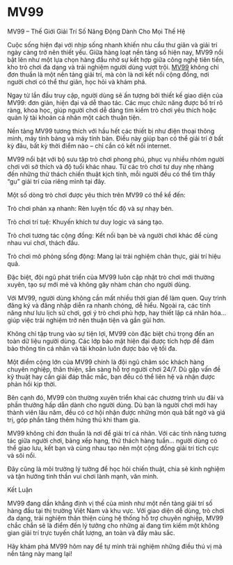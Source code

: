 # MV99
MV99 – Thế Giới Giải Trí Số Năng Động Dành Cho Mọi Thế Hệ

Cuộc sống hiện đại với nhịp sống nhanh khiến nhu cầu thư giãn và giải trí ngày càng trở nên thiết yếu. Giữa hàng loạt nền tảng số hiện nay, MV99 nổi bật lên như một lựa chọn hàng đầu nhờ sự kết hợp giữa công nghệ tiên tiến, kho trò chơi đa dạng và trải nghiệm người dùng vượt trội. <a href=https://mv99-vn.com> MV99</a>  không chỉ đơn thuần là một nền tảng giải trí, mà còn là nơi kết nối cộng đồng, nơi người chơi có thể thư giãn, học hỏi và khám phá.

Ngay từ lần đầu truy cập, người dùng sẽ ấn tượng bởi thiết kế giao diện của MV99: đơn giản, hiện đại và dễ thao tác. Các mục chức năng được bố trí rõ ràng, khoa học, giúp người chơi dễ dàng tìm kiếm trò chơi yêu thích hoặc quản lý tài khoản cá nhân một cách thuận tiện.

Nền tảng MV99 tương thích với hầu hết các thiết bị như điện thoại thông minh, máy tính bảng và máy tính bàn. Điều này giúp bạn có thể giải trí ở bất kỳ đâu, bất kỳ thời điểm nào – chỉ cần có kết nối internet.

MV99 nổi bật với bộ sưu tập trò chơi phong phú, phục vụ nhiều nhóm người chơi với sở thích và độ tuổi khác nhau. Từ các trò chơi tư duy nhẹ nhàng đến những thử thách chiến thuật kịch tính, mỗi người đều có thể tìm thấy “gu” giải trí của riêng mình tại đây.

Một số dòng trò chơi được yêu thích trên MV99 có thể kể đến:

Trò chơi phản xạ nhanh: Rèn luyện tốc độ và sự nhạy bén.

Trò chơi trí tuệ: Khuyến khích tư duy logic và sáng tạo.

Trò chơi tương tác cộng đồng: Kết nối bạn bè và người chơi khác để cùng nhau vui chơi, thách đấu.

Trò chơi mô phỏng sống động: Mang lại trải nghiệm chân thực, giải trí hiệu quả.

Đặc biệt, đội ngũ phát triển của MV99 luôn cập nhật trò chơi mới thường xuyên, tạo sự mới mẻ và không gây nhàm chán cho người dùng.

Với MV99, người dùng không cần mất nhiều thời gian để làm quen. Quy trình đăng ký và đăng nhập diễn ra nhanh chóng, dễ hiểu. Ngoài ra, các tính năng như lưu lịch sử chơi, gợi ý trò chơi phù hợp, hay thiết lập cá nhân hóa... giúp việc trải nghiệm trở nên thuận tiện và gần gũi hơn.

Không chỉ tập trung vào sự tiện lợi, MV99 còn đặc biệt chú trọng đến an toàn dữ liệu người dùng. Các lớp bảo mật hiện đại được tích hợp để đảm bảo thông tin cá nhân và tài khoản luôn được bảo vệ tối đa.

Một điểm cộng lớn của MV99 chính là đội ngũ chăm sóc khách hàng chuyên nghiệp, thân thiện, sẵn sàng hỗ trợ người chơi 24/7. Dù gặp vấn đề kỹ thuật hay cần giải đáp thắc mắc, bạn đều có thể liên hệ và nhận được phản hồi kịp thời.

Bên cạnh đó, MV99 còn thường xuyên triển khai các chương trình ưu đãi và phần thưởng hấp dẫn dành cho người dùng. Dù bạn là người chơi mới hay thành viên lâu năm, đều có cơ hội nhận được những món quà bất ngờ và giá trị, góp phần tăng thêm hứng thú khi tham gia.

MV99 không chỉ đơn thuần là nơi để giải trí cá nhân. Với các tính năng tương tác giữa người chơi, bảng xếp hạng, thử thách hàng tuần… người dùng có thể giao lưu, kết bạn và cùng nhau tạo nên một cộng đồng giải trí tích cực và sôi nổi.

Đây cũng là môi trường lý tưởng để học hỏi chiến thuật, chia sẻ kinh nghiệm và tận hưởng tinh thần vui chơi lành mạnh, văn minh.

Kết Luận

MV99 đang dần khẳng định vị thế của mình như một nền tảng giải trí số hàng đầu tại thị trường Việt Nam và khu vực. Với giao diện dễ dùng, trò chơi đa dạng, trải nghiệm thân thiện cùng hệ thống hỗ trợ chuyên nghiệp, MV99 chắc chắn sẽ là điểm đến lý tưởng cho những ai đang tìm kiếm một không gian giải trí trực tuyến chất lượng, an toàn và đầy màu sắc.

Hãy khám phá MV99 hôm nay để tự mình trải nghiệm những điều thú vị mà nền tảng này mang lại!
